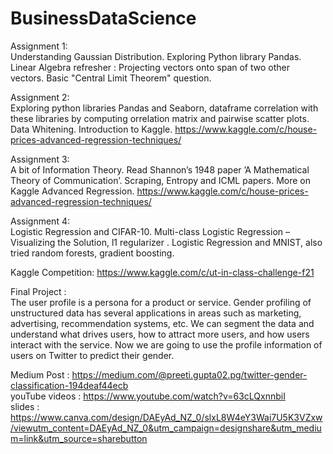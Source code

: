 # BusinessDataScience
Assignment 1:<br/>
Understanding Gaussian Distribution. Exploring Python library Pandas. Linear Algebra refresher : Projecting vectors onto span of two other vectors. Basic "Central Limit Theorem" question.

Assignment 2:<br/>
Exploring python libraries Pandas and Seaborn, dataframe correlation with these libraries by computing orrelation matrix and pairwise scatter plots.
Data Whitening. Introduction to Kaggle. https://www.kaggle.com/c/house-prices-advanced-regression-techniques/

Assignment 3:<br/>  A bit of Information Theory. Read Shannon’s 1948 paper ’A Mathematical Theory of Communication’. Scraping, Entropy and ICML papers. More on Kaggle Advanced Regression. https://www.kaggle.com/c/house-prices-advanced-regression-techniques/

Assignment 4:<br/> Logistic Regression and CIFAR-10. Multi-class Logistic Regression – Visualizing the Solution, l1 regularizer . Logistic Regression and MNIST, also tried random forests, gradient boosting.

Kaggle Competition: https://www.kaggle.com/c/ut-in-class-challenge-f21 

Final Project :<br/> The user profile is a persona for a product or service. Gender profiling of unstructured data has several applications in areas such as marketing, advertising, recommendation systems, etc. We can segment the data and understand what drives users, how to attract more users, and how users interact with the service. Now we are going to use the profile information of users on Twitter to predict their gender.

Medium Post : https://medium.com/@preeti.gupta02.pg/twitter-gender-classification-194deaf44ecb <br/>
youTube videos : https://www.youtube.com/watch?v=63cLQxnnbiI <br/>
slides : https://www.canva.com/design/DAEyAd_NZ_0/slxL8W4eY3Wai7U5K3VZxw/viewutm_content=DAEyAd_NZ_0&utm_campaign=designshare&utm_medium=link&utm_source=sharebutton




